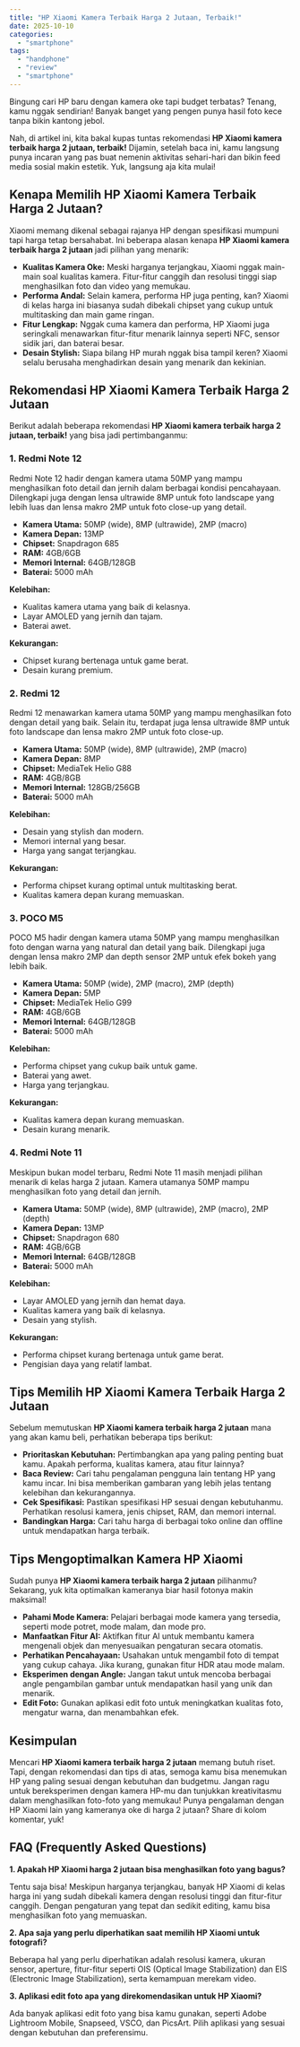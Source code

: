 ```yaml
---
title: "HP Xiaomi Kamera Terbaik Harga 2 Jutaan, Terbaik!"
date: 2025-10-10
categories: 
  - "smartphone"
tags: 
  - "handphone"
  - "review"
  - "smartphone"
---
```


Bingung cari HP baru dengan kamera oke tapi budget terbatas? Tenang, kamu nggak sendirian! Banyak banget yang pengen punya hasil foto kece tanpa bikin kantong jebol.

Nah, di artikel ini, kita bakal kupas tuntas rekomendasi **HP Xiaomi kamera terbaik harga 2 jutaan, terbaik!** Dijamin, setelah baca ini, kamu langsung punya incaran yang pas buat nemenin aktivitas sehari-hari dan bikin feed media sosial makin estetik. Yuk, langsung aja kita mulai!

## Kenapa Memilih HP Xiaomi Kamera Terbaik Harga 2 Jutaan?

Xiaomi memang dikenal sebagai rajanya HP dengan spesifikasi mumpuni tapi harga tetap bersahabat. Ini beberapa alasan kenapa **HP Xiaomi kamera terbaik harga 2 jutaan** jadi pilihan yang menarik:

- **Kualitas Kamera Oke:** Meski harganya terjangkau, Xiaomi nggak main-main soal kualitas kamera. Fitur-fitur canggih dan resolusi tinggi siap menghasilkan foto dan video yang memukau.
- **Performa Andal:** Selain kamera, performa HP juga penting, kan? Xiaomi di kelas harga ini biasanya sudah dibekali chipset yang cukup untuk multitasking dan main game ringan.
- **Fitur Lengkap:** Nggak cuma kamera dan performa, HP Xiaomi juga seringkali menawarkan fitur-fitur menarik lainnya seperti NFC, sensor sidik jari, dan baterai besar.
- **Desain Stylish:** Siapa bilang HP murah nggak bisa tampil keren? Xiaomi selalu berusaha menghadirkan desain yang menarik dan kekinian.

## Rekomendasi HP Xiaomi Kamera Terbaik Harga 2 Jutaan

Berikut adalah beberapa rekomendasi **HP Xiaomi kamera terbaik harga 2 jutaan, terbaik!** yang bisa jadi pertimbanganmu:

### 1\. Redmi Note 12

Redmi Note 12 hadir dengan kamera utama 50MP yang mampu menghasilkan foto detail dan jernih dalam berbagai kondisi pencahayaan. Dilengkapi juga dengan lensa ultrawide 8MP untuk foto landscape yang lebih luas dan lensa makro 2MP untuk foto close-up yang detail.

- **Kamera Utama:** 50MP (wide), 8MP (ultrawide), 2MP (macro)
- **Kamera Depan:** 13MP
- **Chipset:** Snapdragon 685
- **RAM:** 4GB/6GB
- **Memori Internal:** 64GB/128GB
- **Baterai:** 5000 mAh

**Kelebihan:**

- Kualitas kamera utama yang baik di kelasnya.
- Layar AMOLED yang jernih dan tajam.
- Baterai awet.

**Kekurangan:**

- Chipset kurang bertenaga untuk game berat.
- Desain kurang premium.

### 2\. Redmi 12

Redmi 12 menawarkan kamera utama 50MP yang mampu menghasilkan foto dengan detail yang baik. Selain itu, terdapat juga lensa ultrawide 8MP untuk foto landscape dan lensa makro 2MP untuk foto close-up.

- **Kamera Utama:** 50MP (wide), 8MP (ultrawide), 2MP (macro)
- **Kamera Depan:** 8MP
- **Chipset:** MediaTek Helio G88
- **RAM:** 4GB/8GB
- **Memori Internal:** 128GB/256GB
- **Baterai:** 5000 mAh

**Kelebihan:**

- Desain yang stylish dan modern.
- Memori internal yang besar.
- Harga yang sangat terjangkau.

**Kekurangan:**

- Performa chipset kurang optimal untuk multitasking berat.
- Kualitas kamera depan kurang memuaskan.

### 3\. POCO M5

POCO M5 hadir dengan kamera utama 50MP yang mampu menghasilkan foto dengan warna yang natural dan detail yang baik. Dilengkapi juga dengan lensa makro 2MP dan depth sensor 2MP untuk efek bokeh yang lebih baik.

- **Kamera Utama:** 50MP (wide), 2MP (macro), 2MP (depth)
- **Kamera Depan:** 5MP
- **Chipset:** MediaTek Helio G99
- **RAM:** 4GB/6GB
- **Memori Internal:** 64GB/128GB
- **Baterai:** 5000 mAh

**Kelebihan:**

- Performa chipset yang cukup baik untuk game.
- Baterai yang awet.
- Harga yang terjangkau.

**Kekurangan:**

- Kualitas kamera depan kurang memuaskan.
- Desain kurang menarik.

### 4\. Redmi Note 11

Meskipun bukan model terbaru, Redmi Note 11 masih menjadi pilihan menarik di kelas harga 2 jutaan. Kamera utamanya 50MP mampu menghasilkan foto yang detail dan jernih.

- **Kamera Utama:** 50MP (wide), 8MP (ultrawide), 2MP (macro), 2MP (depth)
- **Kamera Depan:** 13MP
- **Chipset:** Snapdragon 680
- **RAM:** 4GB/6GB
- **Memori Internal:** 64GB/128GB
- **Baterai:** 5000 mAh

**Kelebihan:**

- Layar AMOLED yang jernih dan hemat daya.
- Kualitas kamera yang baik di kelasnya.
- Desain yang stylish.

**Kekurangan:**

- Performa chipset kurang bertenaga untuk game berat.
- Pengisian daya yang relatif lambat.

## Tips Memilih HP Xiaomi Kamera Terbaik Harga 2 Jutaan

Sebelum memutuskan **HP Xiaomi kamera terbaik harga 2 jutaan** mana yang akan kamu beli, perhatikan beberapa tips berikut:

- **Prioritaskan Kebutuhan:** Pertimbangkan apa yang paling penting buat kamu. Apakah performa, kualitas kamera, atau fitur lainnya?
- **Baca Review:** Cari tahu pengalaman pengguna lain tentang HP yang kamu incar. Ini bisa memberikan gambaran yang lebih jelas tentang kelebihan dan kekurangannya.
- **Cek Spesifikasi:** Pastikan spesifikasi HP sesuai dengan kebutuhanmu. Perhatikan resolusi kamera, jenis chipset, RAM, dan memori internal.
- **Bandingkan Harga:** Cari tahu harga di berbagai toko online dan offline untuk mendapatkan harga terbaik.

## Tips Mengoptimalkan Kamera HP Xiaomi

Sudah punya **HP Xiaomi kamera terbaik harga 2 jutaan** pilihanmu? Sekarang, yuk kita optimalkan kameranya biar hasil fotonya makin maksimal!

- **Pahami Mode Kamera:** Pelajari berbagai mode kamera yang tersedia, seperti mode potret, mode malam, dan mode pro.
- **Manfaatkan Fitur AI:** Aktifkan fitur AI untuk membantu kamera mengenali objek dan menyesuaikan pengaturan secara otomatis.
- **Perhatikan Pencahayaan:** Usahakan untuk mengambil foto di tempat yang cukup cahaya. Jika kurang, gunakan fitur HDR atau mode malam.
- **Eksperimen dengan Angle:** Jangan takut untuk mencoba berbagai angle pengambilan gambar untuk mendapatkan hasil yang unik dan menarik.
- **Edit Foto:** Gunakan aplikasi edit foto untuk meningkatkan kualitas foto, mengatur warna, dan menambahkan efek.

## Kesimpulan

Mencari **HP Xiaomi kamera terbaik harga 2 jutaan** memang butuh riset. Tapi, dengan rekomendasi dan tips di atas, semoga kamu bisa menemukan HP yang paling sesuai dengan kebutuhan dan budgetmu. Jangan ragu untuk bereksperimen dengan kamera HP-mu dan tunjukkan kreativitasmu dalam menghasilkan foto-foto yang memukau! Punya pengalaman dengan HP Xiaomi lain yang kameranya oke di harga 2 jutaan? Share di kolom komentar, yuk!

## FAQ (Frequently Asked Questions)

**1\. Apakah HP Xiaomi harga 2 jutaan bisa menghasilkan foto yang bagus?**

Tentu saja bisa! Meskipun harganya terjangkau, banyak HP Xiaomi di kelas harga ini yang sudah dibekali kamera dengan resolusi tinggi dan fitur-fitur canggih. Dengan pengaturan yang tepat dan sedikit editing, kamu bisa menghasilkan foto yang memuaskan.

**2\. Apa saja yang perlu diperhatikan saat memilih HP Xiaomi untuk fotografi?**

Beberapa hal yang perlu diperhatikan adalah resolusi kamera, ukuran sensor, aperture, fitur-fitur seperti OIS (Optical Image Stabilization) dan EIS (Electronic Image Stabilization), serta kemampuan merekam video.

**3\. Aplikasi edit foto apa yang direkomendasikan untuk HP Xiaomi?**

Ada banyak aplikasi edit foto yang bisa kamu gunakan, seperti Adobe Lightroom Mobile, Snapseed, VSCO, dan PicsArt. Pilih aplikasi yang sesuai dengan kebutuhan dan preferensimu.
